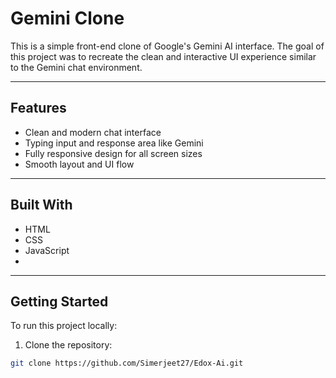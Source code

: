 # Gemini Clone

This is a simple front-end clone of Google's Gemini AI interface. The goal of this project was to recreate the clean and interactive UI experience similar to the Gemini chat environment.

---

## Features

- Clean and modern chat interface
- Typing input and response area like Gemini
- Fully responsive design for all screen sizes
- Smooth layout and UI flow

---

## Built With

- HTML
- CSS
- JavaScript
- 


---

## Getting Started

To run this project locally:

1. Clone the repository:
```bash
git clone https://github.com/Simerjeet27/Edox-Ai.git
